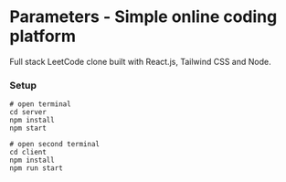 # Parameters - Simple online coding platform

Full stack LeetCode clone built with React.js, Tailwind CSS and Node.

### Setup

```
# open terminal
cd server
npm install
npm start

# open second terminal
cd client
npm install
npm run start
```
